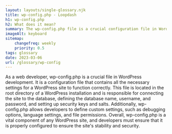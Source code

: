```yaml
--- 
layout: layouts/single-glossary.njk
title: wp-config.php - Loopdash
h1: wp-config.php
h2: What does it mean?
summary: The wp-config.php file is a crucial configuration file in WordPress that contains database connection details, security keys, and other settings necessary for the proper functioning of the WordPress site.
imageAlt: keyboard
sitemap:
	changefreq: weekly
	priority: 0.5
tags: glossary
date: 2023-03-06
url: /glossary/wp-config
---
```


As a web developer, wp-config.php is a crucial file in WordPress development. It is a configuration file that contains all the necessary settings for a WordPress site to function correctly. This file is located in the root directory of a WordPress installation and is responsible for connecting the site to the database, defining the database name, username, and password, and setting up security keys and salts. Additionally, wp-config.php allows developers to define custom settings, such as debugging options, language settings, and file permissions. Overall, wp-config.php is a vital component of any WordPress site, and developers must ensure that it is properly configured to ensure the site's stability and security.
